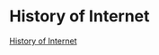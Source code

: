 # History of Internet

[History of Internet](http://askahistoryofinternet.eastus.azurecontainer.io/)
